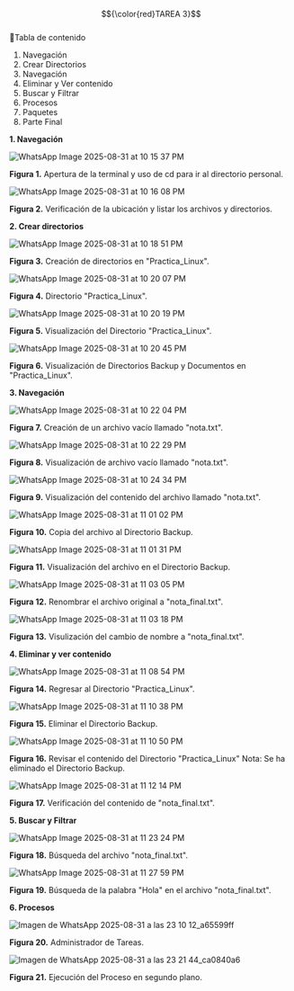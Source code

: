 $${\color{red}TAREA 3}$$ <br>
:hammer:Tabla de contenido <br>
1. Navegación<br>
2. Crear Directorios<br>
3. Navegación<br>
4. Eliminar y Ver contenido<br>
5. Buscar y Filtrar<br>
6. Procesos<br>
7. Paquetes<br>
8. Parte Final<br>

<strong> 1. Navegación </strong><br>

![WhatsApp Image 2025-08-31 at 10 15 37 PM](https://github.com/user-attachments/assets/0b61a34a-ab9c-4f14-aadd-a2c2d3c7728c)<br>

<strong>Figura 1.</strong> Apertura de la terminal y uso de cd para ir al directorio personal.

![WhatsApp Image 2025-08-31 at 10 16 08 PM](https://github.com/user-attachments/assets/eda0b61c-48ec-4c86-8893-9da129666ced)<br>

<strong>Figura 2.</strong> Verificación de la ubicación y listar los archivos y directorios.

<strong> 2. Crear directorios </strong><br>

![WhatsApp Image 2025-08-31 at 10 18 51 PM](https://github.com/user-attachments/assets/84f04f24-c6a1-4a23-9745-cc784e9969e1)<br>

<strong>Figura 3.</strong> Creación de directorios en "Practica_Linux".

![WhatsApp Image 2025-08-31 at 10 20 07 PM](https://github.com/user-attachments/assets/85b13264-b691-4eb8-b7c5-52c087e41810)<br>

<strong>Figura 4.</strong> Directorio "Practica_Linux".

![WhatsApp Image 2025-08-31 at 10 20 19 PM](https://github.com/user-attachments/assets/b41a6a1b-b95a-4619-be90-18d3f2713c2a)<br>

<strong>Figura 5.</strong> Visualización del Directorio "Practica_Linux".

![WhatsApp Image 2025-08-31 at 10 20 45 PM](https://github.com/user-attachments/assets/5ddaf08a-20ed-4648-aa43-5fba1c47442e)<br>

<strong>Figura 6.</strong> Visualización de Directorios Backup y Documentos en "Practica_Linux".

<strong> 3. Navegación</strong><br>

![WhatsApp Image 2025-08-31 at 10 22 04 PM](https://github.com/user-attachments/assets/6a8e414b-1b24-4d07-bfc0-1b1c94295596)<br>

<strong>Figura 7.</strong> Creación de un archivo vacío llamado "nota.txt".

![WhatsApp Image 2025-08-31 at 10 22 29 PM](https://github.com/user-attachments/assets/e675b1cc-ac14-477f-ab23-015102e0a9c4)<br>

<strong>Figura 8.</strong> Visualización de archivo vacío llamado "nota.txt".

![WhatsApp Image 2025-08-31 at 10 24 34 PM](https://github.com/user-attachments/assets/7557c089-a9ff-44b1-afa4-1c01c7ac3dc8)<br>

<strong>Figura 9.</strong> Visualización del contenido del archivo llamado "nota.txt".

![WhatsApp Image 2025-08-31 at 11 01 02 PM](https://github.com/user-attachments/assets/3913adbe-9a99-4c30-a978-83cd64e7a965)<br>

<strong>Figura 10.</strong> Copia del archivo al Directorio Backup.

![WhatsApp Image 2025-08-31 at 11 01 31 PM](https://github.com/user-attachments/assets/bbf47133-ae91-41b7-a43a-8fa37a2e31d8)<br>

<strong>Figura 11.</strong> Visualización del archivo en el Directorio Backup.

![WhatsApp Image 2025-08-31 at 11 03 05 PM](https://github.com/user-attachments/assets/dd3e2d83-234e-4ef9-9779-d57ebac2a136)<br>

<strong>Figura 12.</strong> Renombrar el archivo original a "nota_final.txt".

![WhatsApp Image 2025-08-31 at 11 03 18 PM](https://github.com/user-attachments/assets/cfb3bf2f-e0b5-4052-8211-6159380b5ccb)<br>

<strong>Figura 13.</strong> Visulización del cambio de nombre a "nota_final.txt".

<strong> 4. Eliminar y ver contenido </strong><br>

![WhatsApp Image 2025-08-31 at 11 08 54 PM](https://github.com/user-attachments/assets/57fad517-37ea-485a-b920-10123cd9899c)<br>

<strong>Figura 14.</strong> Regresar al Directorio "Practica_Linux".

![WhatsApp Image 2025-08-31 at 11 10 38 PM](https://github.com/user-attachments/assets/eba7686f-7ed6-4255-94d4-bfaada027b1e)<br>

<strong>Figura 15.</strong> Eliminar el Directorio Backup.

![WhatsApp Image 2025-08-31 at 11 10 50 PM](https://github.com/user-attachments/assets/c293d77b-3e40-4f25-be7d-c96aaa8d1e3c)<br>

<strong>Figura 16.</strong> Revisar el contenido del Directorio "Practica_Linux" Nota: Se ha eliminado el Directorio Backup.

![WhatsApp Image 2025-08-31 at 11 12 14 PM](https://github.com/user-attachments/assets/968005c8-d87d-4cb7-a314-1677c9eea7f0)<br>

<strong>Figura 17.</strong> Verificación del contenido de "nota_final.txt".

<strong> 5. Buscar y Filtrar</strong><br>

![WhatsApp Image 2025-08-31 at 11 23 24 PM](https://github.com/user-attachments/assets/e79551b7-b7ff-46b7-a21a-d95ac78638b8)<br>

<strong>Figura 18.</strong> Búsqueda del archivo "nota_final.txt".

![WhatsApp Image 2025-08-31 at 11 27 59 PM](https://github.com/user-attachments/assets/1afd9ce4-abd8-4926-8de2-3d863154dd49)<br>

<strong>Figura 19.</strong> Búsqueda de la palabra "Hola" en el archivo "nota_final.txt".

<strong> 6. Procesos</strong><br>

![Imagen de WhatsApp 2025-08-31 a las 23 10 12_a65599ff](https://github.com/user-attachments/assets/c219c276-9414-4286-99c0-058cdc3f8a62)

<strong>Figura 20.</strong> Administrador de Tareas.

![Imagen de WhatsApp 2025-08-31 a las 23 21 44_ca0840a6](https://github.com/user-attachments/assets/35506bd6-ad4b-4ba2-ae57-8c54975273f7)

<strong>Figura 21.</strong> Ejecución del Proceso en segundo plano.

















